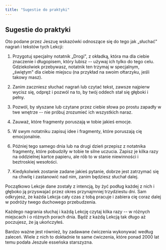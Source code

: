 ```yaml
---
title: "Sugestie do praktyki"
---
```


## Sugestie do praktyki

Oto podane przez Jeszuę wskazówki odnoszące się do tego jak „słuchać"
nagrań i tekstów tych Lekcji:

1.  Przygotuj specjalny notatnik „Drogi", z okładką, która ma dla ciebie
    znaczenie i długopisem, który lubisz -- używaj ich tylko do tego
celu. Gdziekolwiek przebywasz, notatnik ten trzymaj w specjalnym,
„świętym" dla ciebie miejscu (na przykład na swoim ołtarzyku, jeśli
takowy masz).

2.  Zanim zaczniesz słuchać nagrań lub czytać tekst, zawsze najpierw
    wycisz się, odpręż i pozwól na to, by twój oddech stał się głęboki i
pełny.

3.  Pozwól, by słyszane lub czytane przez ciebie słowa po prostu zapadły
    w twe wnętrze -- nie próbuj zrozumieć ich wszystkich naraz.

4.  Zauważ, które fragmenty poruszają w tobie jakieś emocje.

5.  W swym notatniku zapisuj idee i fragmenty, które poruszają cię
    emocjonalnie.

6.  Później tego samego dnia lub na drugi dzień przepisz z notatnika
    fragmenty, które pobudziły w tobie te silne uczucia. Zapisz je kilka
razy na oddzielnej kartce papieru, ale rób to w stanie niewinności i
beztroskiej wesołości.

7.  Kiedykolwiek zostanie zadane jakieś pytanie, dobrze jest zatrzymać
    się na chwilę i zastanowić nad nim, zanim będziesz słuchał dalej.

Początkowo Lekcje dane zostały z intencją, by żyć podług każdej z nich i
głęboko ją przyswajać przez okres przynajmniej trzydziestu dni. Sam
odkryjesz, że każda Lekcja cały czas z tobą pracuje i zabiera cię coraz
dalej w podróży twego duchowego przebudzenia.

Każdego nagrania słuchaj i każdą Lekcję czytaj kilka razy -- w różnych
miejscach i o różnych porach dnia. Bądź z każdą Lekcją tak długo aż
poczujesz, że ją ukończyłeś.

Bardzo ważne jest również, by zadawane ćwiczenia wykonywać według
zaleceń. Wiele z nich to dokładnie te same ćwiczenia, które ponad 2000
lat temu podała Jeszule esseńska starszyzna.

